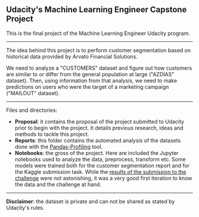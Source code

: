 ## Udacity's Machine Learning Engineer Capstone Project

This is the final project of the Machine Learning Engineer Udacity program.

---

The idea behind this project is to perform customer segmentation based on historical data provided by Arvato Financial Solutions.

We need to analyze a "CUSTOMERS" dataset and figure out how customers are similar to or differ from the general population at large ("AZDIAS" dataset). Then, using information from that analysis, we need to make predictions on users who were the target of a marketing campaign ("MAILOUT" dataset).

---

Files and directories:

* **Proposal**: it contains the proposal of the project submitted to Udacity prior to begin with the project. It details previous research, ideas and methods to tackle this project.
* **Reports**: this folder contains the automated analysis of the datasets done with the [Pandas-Profiling](https://github.com/pandas-profiling/pandas-profiling) tool.
* **Notebooks**: the gross of the project. Here are included the Jupyter notebooks used to analyze the data, preprocess, transform etc. Some models were trained both for the customer segmentation report and for the Kaggle submission task. While the [results of the submission to the challenge](https://www.kaggle.com/c/udacity-arvato-identify-customers/leaderboard
) were not astonishing, it was a very good first iteration to know the data and the challenge at hand.

---

**Disclaimer**: the dataset is private and can not be shared as stated by Udacity's rules.
